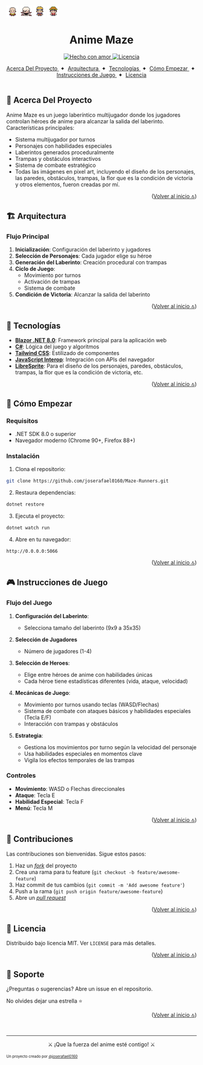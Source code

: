 <a id="top"></a>

<div>
  <img src="docs/Saitama.png">
  <img src="docs/Kaneki.png">
  <img src="docs/Naruto.png">
  <img src="docs/Luffy.png">
  <h1 align="center">Anime Maze</h1>
</div>

<p align="center">
<a href="#">
<img src="https://img.shields.io/badge/made%20with-love-E760A4.svg" alt="Hecho con amor">
</a>
<a href="https://opensource.org/licenses/MIT" target="_blank">
<img src="https://img.shields.io/badge/license-MIT-green.svg" alt="Licencia">
</a>
</p>

<div align="center">
<a href="#-acerca-del-proyecto" target="_blank">
Acerca Del Proyecto
</a>
<span>&nbsp;✦&nbsp;</span>
<a href="#-arquitectura" target="_blank">
Arquitectura
</a>
<span>&nbsp;✦&nbsp;</span>
<a href="#-tecnologías" target="_blank">
Tecnologías
</a>
<span>&nbsp;✦&nbsp;</span>
<a href="#-cómo-empezar" target="_blank">
Cómo Empezar
</a>
<span>&nbsp;✦&nbsp;</span>
<a href="#-instrucciones-de-juego" target="_blank">
Instrucciones de Juego
</a>
<span>&nbsp;✦&nbsp;</span>
<a href="#-licencia" target="_blank">
Licencia
</a>
</div>
<br>

## 📜 Acerca Del Proyecto
Anime Maze es un juego laberíntico multijugador donde los jugadores controlan héroes de anime para alcanzar la salida del laberinto. Características principales:
- Sistema multijugador por turnos
- Personajes con habilidades especiales
- Laberintos generados proceduralmente
- Trampas y obstáculos interactivos
- Sistema de combate estratégico
- Todas las imágenes en pixel art, incluyendo el diseño de los personajes, las paredes, obstáculos, trampas, la flor que es la condición de victoria y otros elementos, fueron creadas por mí.

<p align="right">(<a href="#top" >Volver al inicio 🔝</a>)</p>

## 🏗️ Arquitectura

### Flujo Principal
1. **Inicialización**: Configuración del laberinto y jugadores
2. **Selección de Personajes**: Cada jugador elige su héroe
3. **Generación del Laberinto**: Creación procedural con trampas
4. **Ciclo de Juego**: 
   - Movimiento por turnos
   - Activación de trampas
   - Sistema de combate
5. **Condición de Victoria**: Alcanzar la salida del laberinto

<p align="right">(<a href="#top">Volver al inicio 🔝</a>)</p>

## 🧰 Tecnologías
- [**Blazor .NET 8.0**](https://learn.microsoft.com/es-es/aspnet/core/release-notes/aspnetcore-8.0?view=aspnetcore-9.0): Framework principal para la aplicación web
- [**C#**](https://dotnet.microsoft.com/es-es/languages/csharp): Lógica del juego y algoritmos
- [**Tailwind CSS**](https://tailwindcss.com/): Estilizado de componentes
- [**JavaScript Interop**](https://learn.microsoft.com/en-us/aspnet/core/blazor/javascript-interoperability/?view=aspnetcore-9.0): Integración con APIs del navegador
- [**LibreSprite**](https://libresprite.github.io/#!/):
Para el diseño de los personajes, paredes, obstáculos, trampas, la flor que es la condición de victoria, etc.
<p align="right">(<a href="#top">Volver al inicio 🔝</a>)</p>

## 🚀 Cómo Empezar

### Requisitos
- .NET SDK 8.0 o superior
- Navegador moderno (Chrome 90+, Firefox 88+)

### Instalación
1. Clona el repositorio:
```bash
git clone https://github.com/joserafael0160/Maze-Runners.git
```

2. Restaura dependencias:
```bash
dotnet restore
```

3. Ejecuta el proyecto:
```bash
dotnet watch run
```

4. Abre en tu navegador:
```
http://0.0.0.0:5066
```

<p align="right">(<a href="#top">Volver al inicio 🔝</a>)</p>

## 🎮 Instrucciones de Juego

### Flujo del Juego
1. **Configuración del Laberinto**:
   - Selecciona tamaño del laberinto (9x9 a 35x35)

2. **Selección de Jugadores**
   - Número de jugadores (1-4)
  
3. **Selección de Heroes**:
   - Elige entre héroes de anime con habilidades únicas
   - Cada héroe tiene estadísticas diferentes (vida, ataque, velocidad)

4. **Mecánicas de Juego**:
   - Movimiento por turnos usando teclas (WASD/Flechas)
   - Sistema de combate con ataques básicos y habilidades especiales (Tecla E/F)
   - Interacción con trampas y obstáculos

5. **Estrategia**:
   - Gestiona los movimientos por turno según la velocidad del personaje
   - Usa habilidades especiales en momentos clave
   - Vigila los efectos temporales de las trampas

### Controles
- **Movimiento**: WASD o Flechas direccionales
- **Ataque**: Tecla E
- **Habilidad Especial**: Tecla F
- **Menú**: Tecla M

<p align="right">(<a href="#top">Volver al inicio 🔝</a>)</p>

## 🤝 Contribuciones
Las contribuciones son bienvenidas. Sigue estos pasos:
1. Haz un [_fork_](https://github.com/joserafael0160/Maze-Runners/fork) del proyecto
2. Crea una rama para tu feature (`git checkout -b feature/awesome-feature`)
3. Haz commit de tus cambios (`git commit -m 'Add awesome feature'`)
4. Push a la rama (`git push origin feature/awesome-feature`)
5. Abre un [_pull request_](https://github.com/joserafael0160/Maze-Runners/pulls)

<p align="right">(<a href="#top">Volver al inicio 🔝</a>)</p>

## 🔑 Licencia
Distribuido bajo licencia MIT. Ver `LICENSE` para más detalles.

<p align="right">(<a href="#top">Volver al inicio 🔝</a>)</p>

## 🙏 Soporte
¿Preguntas o sugerencias? Abre un issue en el repositorio.

No olvides dejar una estrella ⭐️

<p align="right">(<a href="#top">Volver al inicio 🔝</a>)</p>

<br>
<hr>
<p align="center">⚔️ ¡Que la fuerza del anime esté contigo! ⚔️</p>
<sub><sup>Un proyecto creado por <a href="https://github.com/joserafael0160">@joserafael0160</a></sup></sub>